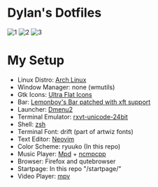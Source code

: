 # Dylan's Dotfiles

![1](http://i.imgur.com/49m2WFT.png)
![2](http://i.imgur.com/RvzglmC.png)
![3](http://i.imgur.com/IKxf2QT.png)

<!--- My Setup {{{ -->

# My Setup

* Linux Distro: [Arch Linux](https://www.archlinux.org/)
* Window Manager: none (wmutils)
* Gtk Icons: [Ultra Flat Icons](https://aur.archlinux.org/packages/ultra-flat-icons/)
* Bar: [Lemonboy's Bar patched with xft support](https://github.com/krypt-n/bar)
* Launcher: [Dmenu2](https://github.com/mrshankly/dmenu2)
* Terminal Emulator: [rxvt-unicode-24bit](https://aur4.archlinux.org/packages/rxvt-unicode-24bit/)
* Shell: [zsh](http://www.zsh.org/)
* Terminal Font: drift (part of artwiz fonts)
* Text Editor: [Neovim](https://github.com/neovim/neovim)
* Color Scheme: ryuuko (In this repo)
* Music Player: [Mpd](http://www.musicpd.org/) + [ncmpcpp](http://ncmpcpp.rybczak.net/)
* Browser: Firefox and qutebrowser
* Startpage: In this repo "/startpage/"
* Video Player: [mpv](https://github.com/mpv-player/mpv)

<!--- }}} -->


